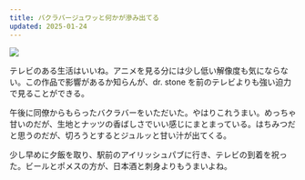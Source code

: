```yaml
---
title: バクラバージュワッと何かが滲み出てる
updated: 2025-01-24
---
```

![](https://i.imgur.com/ZB19asZ.jpeg)


テレビのある生活はいいね。アニメを見る分には少し低い解像度も気にならない。この作品で影響があるか知らんが、dr. stone を前のテレビよりも強い迫力で見ることができる。

午後に同僚からもらったバクラバーをいただいた。やはりこれうまい。めっちゃ甘いのだが、生地とナッツの香ばしさでいい感じにまとまっている。はちみつだと思うのだが、切ろうとするとジュルッと甘い汁が出てくる。

少し早めに夕飯を取り、駅前のアイリッシュパブに行き、テレビの到着を祝った。ビールとポメスの方が、日本酒と刺身よりもうまいよね。